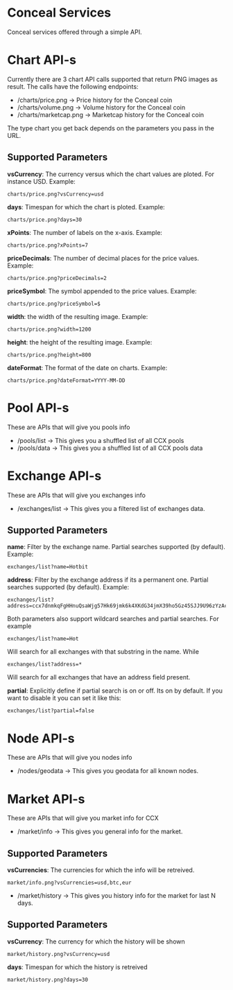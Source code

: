 # Conceal Services 
Conceal services offered through a simple API. 

# Chart API-s

Currently there are 3 chart API calls supported that return PNG images as result. The calls have the following endpoints:

* /charts/price.png -> Price history for the Conceal coin
* /charts/volume.png -> Volume history for the Conceal coin
* /charts/marketcap.png -> Marketcap history for the Conceal coin

The type chart you get back depends on the parameters you pass in the URL.

## Supported Parameters

**vsCurrency**: The currency versus which the chart values are ploted. For instance USD. Example:

```
charts/price.png?vsCurrency=usd
```

**days**: Timespan for which the chart is ploted. Example:

```
charts/price.png?days=30
```

**xPoints**: The number of labels on the x-axis. Example:

```
charts/price.png?xPoints=7
```

**priceDecimals**: The number of decimal places for the price values. Example:

```
charts/price.png?priceDecimals=2
```

**priceSymbol**: The symbol appended to the price values. Example:

```
charts/price.png?priceSymbol=$
```

**width**: the width of the resulting image. Example:

```
charts/price.png?width=1200
```

**height**: the height of the resulting image. Example:

```
charts/price.png?height=800
```
**dateFormat**: The format of the date on charts. Example:

```
charts/price.png?dateFormat=YYYY-MM-DD
```

# Pool API-s

These are APIs that will give you pools info

* /pools/list -> This gives you a shuffled list of all CCX pools 
* /pools/data -> This gives you a shuffled list of all CCX pools data

# Exchange API-s

These are APIs that will give you exchanges info

* /exchanges/list -> This gives you a filtered list of exchanges data.


## Supported Parameters

**name**: Filter by the exchange name. Partial searches supported (by default). Example:

```
exchanges/list?name=Hotbit
```

**address**: Filter by the exchange address if its a permanent one. Partial searches supported (by default). Example:

```
exchanges/list?address=ccx7dnmkqFgHHnuQsaWjg57Hk69jmk6k4XKdG34jmX39ho5Gz45SJJ9U96zYzAcqP421xp8qU3NVpMsFhCotmuGR75i9PAQXEj
```

Both parameters also support wildcard searches and partial searches. For example

```
exchanges/list?name=Hot
```

Will search for all exchanges with that substring in the name. While

```
exchanges/list?address=*
```

Will search for all exchanges that have an address field present.

**partial**: Explicitly define if partial search is on or off. Its on by default. If you want to disable it you can set it like this: 

```
exchanges/list?partial=false
```


# Node API-s

These are APIs that will give you nodes info

* /nodes/geodata -> This gives you geodata for all known nodes.


# Market API-s

These are APIs that will give you market info for CCX

* /market/info -> This gives you general info for the market.

## Supported Parameters

**vsCurrencies**: The currencies for which the info will be retreived.

```
market/info.png?vsCurrencies=usd,btc,eur
```
* /market/history -> This gives you history info for the market for last N days.

## Supported Parameters

**vsCurrency**: The currency for which the history will be shown

```
market/history.png?vsCurrency=usd
```

**days**: Timespan for which the history is retreived

```
market/history.png?days=30
```

